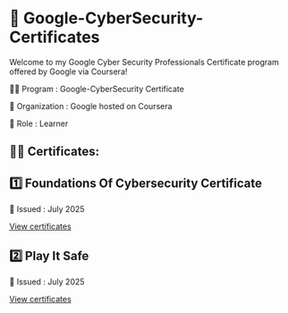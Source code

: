 # 📜 Google-CyberSecurity-Certificates

Welcome to my Google Cyber Security Professionals Certificate program offered by Google via Coursera! 

🧑‍🎓 Program : Google-CyberSecurity Certificate

🏢 Organization : Google hosted on Coursera

🔗 Role : Learner

## 👨‍💻 Certificates:

## 1️⃣ Foundations Of Cybersecurity Certificate

 📅 Issued : July 2025 
 
[View certificates](./Foundations_of_Cyber_Security.pdf)

## 2️⃣ Play It Safe 

📅 Issued : July 2025

[View certificates](./Play_It_safe_Certificate.pdf)


